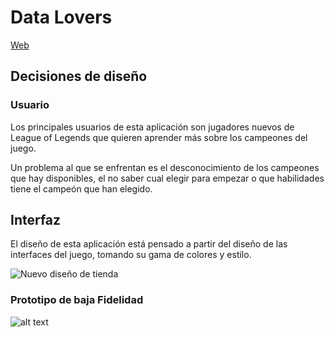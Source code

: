 # Data Lovers

[Web](https://dsandovalm.github.io/BOG002-data-lovers/)

## Decisiones de diseño

### Usuario

Los principales usuarios de esta aplicación son jugadores nuevos de League of Legends que quieren aprender más sobre los campeones del juego.

Un problema al que se enfrentan es el desconocimiento de los campeones que hay disponibles, el no saber cual elegir para empezar o que habilidades tiene el campeón que han elegido.


## Interfaz

El diseño de esta aplicación está pensado a partir del diseño de las interfaces del juego, tomando su gama de colores y estilo.

![Nuevo diseño de tienda](https://cdn1.dotesports.com/wp-content/uploads/2020/06/12103947/All-items-1024x688.jpg)

### Prototipo de baja Fidelidad

![alt text](https://raw.githubusercontent.com/username/projectname/branch/path/to/img.png)

